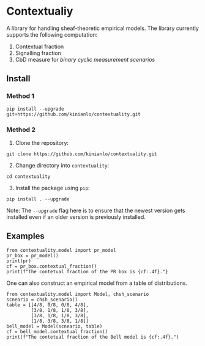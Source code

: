 # Contextualiy
A library for handling sheaf-theoretic empirical models. The library currently supports the following computation:
1. Contextual fraction
2. Signalling fraction 
3. CbD measure for _binary cyclic measurement scenarios_

## Install

### Method 1
```
pip install --upgrade git+https://github.com/kinianlo/contextuality.git
```

### Method 2
1. Clone the repository:  
```
git clone https://github.com/kinianlo/contextuality.git
```

2. Change directory into `contextuality`:  
```
cd contextuality
```

3. Install the package using `pip`:  
```
pip install . --upgrade
```  
Note: The `--upgrade` flag here is to ensure that the newest version gets installed even if an older version is previously installed.


## Examples
```
from contextuality.model import pr_model
pr_box = pr_model()
print(pr)
cf = pr_box.contextual_fraction()
print(f"The contetual fraction of the PR box is {cf:.4f}."}
```

One can also construct an empirical model from a table of distributions.

```
from contextuality.model import Model, chsh_scenario
scneario = chsh_scenario()
table = [[4/8, 0/8, 0/8, 4/8],
         [3/8, 1/8, 1/8, 3/8],
         [3/8, 1/8, 1/8, 3/8],
         [1/8, 3/8, 3/8, 1/8]]
bell_model = Model(scneario, table)
cf = bell_model.contextual_fraction()
print(f"The contetual fraction of the Bell model is {cf:.4f}.")
```
